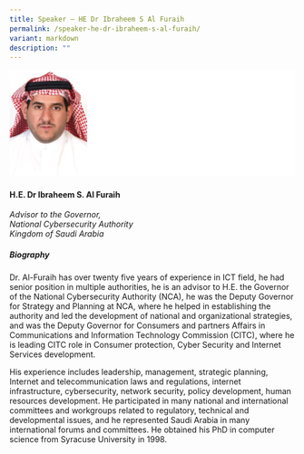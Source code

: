 ```yaml
---
title: Speaker – HE Dr Ibraheem S Al Furaih
permalink: /speaker-he-dr-ibraheem-s-al-furaih/
variant: markdown
description: ""
---
```

![](/images/2024%20speakers/H_E__Dr__Ibraheem_S__Al_Furaih.png)
#### **H.E. Dr Ibraheem S. Al Furaih**

*Advisor to the Governor, <br> National Cybersecurity Authority <br> Kingdom of Saudi Arabia*

##### **Biography**
Dr. Al-Furaih has over twenty five years of experience in ICT field, he had senior position in multiple authorities, he is an advisor to H.E. the Governor of the National Cybersecurity Authority (NCA), he was the Deputy Governor for Strategy and Planning at NCA, where he helped in establishing the authority and led the development of national and organizational strategies, and was the Deputy Governor for Consumers and partners Affairs in Communications and Information Technology Commission (CITC), where he is leading CITC role in Consumer protection, Cyber Security and Internet Services development.  
  
His experience includes leadership, management, strategic planning, Internet and telecommunication laws and regulations, internet infrastructure, cybersecurity, network security, policy development, human resources development. He participated in many national and international committees and workgroups related to regulatory, technical and developmental issues, and he represented Saudi Arabia in many international forums and committees. He obtained his PhD in computer science from Syracuse University in 1998.
